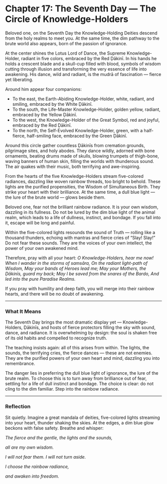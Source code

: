 # Chapter 17: The Seventh Day — The Circle of Knowledge-Holders

Beloved one, on the Seventh Day the Knowledge-Holding Deities descend from the holy realms to meet you. At the same time, the dim pathway to the brute world also appears, born of the passion of ignorance.

At the center shines the Lotus Lord of Dance, the Supreme Knowledge-Holder, radiant in five colors, embraced by the Red Ḍākinī. In his hands he holds a crescent blade and a skull-cup filled with blood, symbols of wisdom cutting through illusion and transforming the very essence of life into awakening. His dance, wild and radiant, is the mudrā of fascination — fierce yet liberating.

Around him appear four companions:

* To the east, the Earth-Abiding Knowledge-Holder, white, radiant, and smiling, embraced by the White Ḍākinī.
* To the south, the Life-Master Knowledge-Holder, golden yellow, radiant, embraced by the Yellow Ḍākinī.
* To the west, the Knowledge-Holder of the Great Symbol, red and joyful, embraced by the Red Ḍākinī.
* To the north, the Self-Evolved Knowledge-Holder, green, with a half-fierce, half-smiling face, embraced by the Green Ḍākinī.

Around this circle gather countless Ḍākinīs from cremation grounds, pilgrimage sites, and holy abodes. They dance wildly, adorned with bone ornaments, beating drums made of skulls, blowing trumpets of thigh-bone, waving banners of human skin, filling the worlds with thunderous sound. The air quakes with their music, both terrifying and awe-inspiring.

From the hearts of the five Knowledge-Holders stream five-colored radiances, dazzling like woven rainbow threads, too bright to behold. These lights are the purified propensities, the Wisdom of Simultaneous Birth. They strike your heart with their brilliance. At the same time, a dull blue light — the lure of the brute world — glows beside them.

Beloved one, fear not the brilliant rainbow radiance. It is your own wisdom, dazzling in its fullness. Do not be lured by the dim blue light of the animal realm, which leads to a life of dullness, instinct, and bondage. If you fall into it, escape will be long and painful.

Within the five-colored lights resounds the sound of Truth — rolling like a thousand thunders, echoing with mantras and fierce cries of “Slay! Slay!” Do not fear these sounds. They are the voices of your own intellect, the power of your own awakened mind.

Therefore, pray with all your heart:
*O Knowledge-Holders, hear me now!
When I wander in the storms of samsāra,
On the radiant light-path of Wisdom,
May your bands of Heroes lead me;
May your Mothers, the Ḍākinīs, guard my back;
May I be saved from the snares of the Bardo,
And led into the pure Paradise Realms.*

If you pray with humility and deep faith, you will merge into their rainbow hearts, and there will be no doubt of awakening.

---

### What It Means

The Seventh Day brings the most dramatic display yet — Knowledge-Holders, Ḍākinīs, and hosts of fierce protectors filling the sky with sound, dance, and radiance. It is overwhelming by design: the soul is shaken free of its old habits and compelled to recognize truth.

The teaching insists again: all of this arises from within. The lights, the sounds, the terrifying cries, the fierce dances — these are not enemies. They are the purified powers of your own heart and mind, dazzling you into remembrance.

The danger lies in preferring the dull blue light of ignorance, the lure of the brute realm. To choose this is to turn away from brilliance out of fear, settling for a life of dull instinct and bondage. The choice is clear: do not cling to the dim familiar. Step into the rainbow radiance.

---

### Reflection

Sit quietly. Imagine a great mandala of deities, five-colored lights streaming into your heart, thunder shaking the skies. At the edges, a dim blue glow beckons with false safety. Breathe and whisper:

*The fierce and the gentle, the lights and the sounds,*

*all are my own wisdom.*

*I will not fear them. I will not turn aside.*

*I choose the rainbow radiance,*

*and awaken into freedom.*

